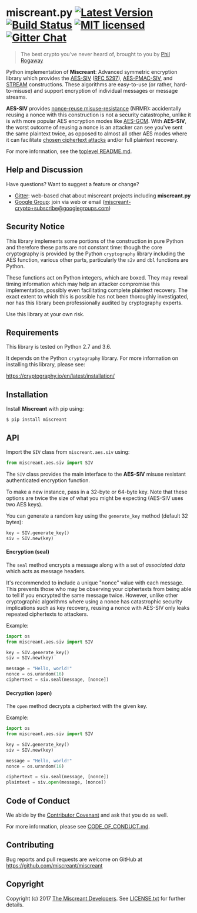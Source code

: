 # miscreant.py [![Latest Version][pypi-shield]][pypi-link] [![Build Status][build-image]][build-link] [![MIT licensed][license-image]][license-link] [![Gitter Chat][gitter-image]][gitter-link]

[pypi-shield]: https://img.shields.io/pypi/v/miscreant.svg
[pypi-link]: https://pypi.python.org/pypi/miscreant/
[build-image]: https://secure.travis-ci.org/miscreant/miscreant.svg?branch=master
[build-link]: http://travis-ci.org/miscreant/miscreant
[license-image]: https://img.shields.io/badge/license-MIT-blue.svg
[license-link]: https://github.com/miscreant/miscreant/blob/master/LICENSE.txt
[gitter-image]: https://badges.gitter.im/badge.svg
[gitter-link]: https://gitter.im/miscreant/Lobby

> The best crypto you've never heard of, brought to you by [Phil Rogaway]

[Phil Rogaway]: https://en.wikipedia.org/wiki/Phillip_Rogaway

Python implementation of **Miscreant**: Advanced symmetric encryption library
which provides the [AES-SIV] ([RFC 5297]), [AES-PMAC-SIV], and [STREAM]
constructions. These algorithms are easy-to-use (or rather, hard-to-misuse)
and support encryption of individual messages or message streams.

[AES-SIV]: https://github.com/miscreant/miscreant/wiki/AES-SIV
[RFC 5297]: https://tools.ietf.org/html/rfc5297
[AES-PMAC-SIV]: https://github.com/miscreant/miscreant/wiki/AES-PMAC-SIV
[STREAM]: https://github.com/miscreant/miscreant/wiki/STREAM

**AES-SIV** provides [nonce-reuse misuse-resistance] (NRMR): accidentally
reusing a nonce with this construction is not a security catastrophe,
unlike it is with more popular AES encryption modes like [AES-GCM].
With **AES-SIV**, the worst outcome of reusing a nonce is an attacker
can see you've sent the same plaintext twice, as opposed to almost all other
AES modes where it can facilitate [chosen ciphertext attacks] and/or
full plaintext recovery.

For more information, see the [toplevel README.md].

[nonce-reuse misuse-resistance]: https://github.com/miscreant/miscreant/wiki/Nonce-Reuse-Misuse-Resistance
[AES-GCM]: https://en.wikipedia.org/wiki/Galois/Counter_Mode
[chosen ciphertext attacks]: https://en.wikipedia.org/wiki/Chosen-ciphertext_attack
[toplevel README.md]: https://github.com/miscreant/miscreant/blob/master/README.md

## Help and Discussion

Have questions? Want to suggest a feature or change?

* [Gitter]: web-based chat about miscreant projects including **miscreant.py**
* [Google Group]: join via web or email ([miscreant-crypto+subscribe@googlegroups.com])

[Gitter]: https://gitter.im/miscreant/Lobby
[Google Group]: https://groups.google.com/forum/#!forum/miscreant-crypto
[miscreant-crypto+subscribe@googlegroups.com]: mailto:miscreant-crypto+subscribe@googlegroups.com?subject=subscribe

## Security Notice

This library implements some portions of the construction in pure Python and
therefore these parts are not constant time: though the core cryptography is
provided by the Python `cryptography` library including the AES function,
various other parts, particularly the `s2v` and `dbl` functions are Python.

These functions act on Python integers, which are boxed. They may reveal
timing information which may help an attacker compromise this implementation,
possibly even facilitating complete plaintext recovery. The exact extent to
which this is possible has not been thoroughly investigated, nor has this
library been professionally audited by cryptography experts.

Use this library at your own risk.

## Requirements

This library is tested on Python 2.7 and 3.6.

It depends on the Python `cryptography` library. For more information on
installing this library, please see:

https://cryptography.io/en/latest/installation/

## Installation

Install **Miscreant** with pip using:

```
$ pip install miscreant
```

## API

Import the `SIV` class from `miscreant.aes.siv` using:

```python
from miscreant.aes.siv import SIV
```

The `SIV` class provides the main interface to the **AES-SIV** misuse resistant
authenticated encryption function.

To make a new instance, pass in a 32-byte or 64-byte key. Note that these
options are twice the size of what you might be expecting (AES-SIV uses two
AES keys).

You can generate a random key using the `generate_key` method (default 32 bytes):

```python
key = SIV.generate_key()
siv = SIV.new(key)
```

#### Encryption (seal)

The `seal` method encrypts a message along with a set of *associated data*
which acts as message headers.

It's recommended to include a unique "nonce" value with each message. This
prevents those who may be observing your ciphertexts from being able to tell
if you encrypted the same message twice. However, unlike other cryptographic
algorithms where using a nonce has catastrophic security implications such as
key recovery, reusing a nonce with AES-SIV only leaks repeated ciphertexts to
attackers.

Example:

```python
import os
from miscreant.aes.siv import SIV

key = SIV.generate_key()
siv = SIV.new(key)

message = "Hello, world!"
nonce = os.urandom(16)
ciphertext = siv.seal(message, [nonce])
```

#### Decryption (open)

The `open` method decrypts a ciphertext with the given key.

Example:

```python
import os
from miscreant.aes.siv import SIV

key = SIV.generate_key()
siv = SIV.new(key)

message = "Hello, world!"
nonce = os.urandom(16)

ciphertext = siv.seal(message, [nonce])
plaintext = siv.open(message, [nonce])
```

## Code of Conduct

We abide by the [Contributor Covenant][cc] and ask that you do as well.

For more information, please see [CODE_OF_CONDUCT.md].

[cc]: https://contributor-covenant.org
[CODE_OF_CONDUCT.md]: https://github.com/miscreant/miscreant/blob/master/CODE_OF_CONDUCT.md

## Contributing

Bug reports and pull requests are welcome on GitHub at https://github.com/miscreant/miscreant

## Copyright

Copyright (c) 2017 [The Miscreant Developers][AUTHORS].
See [LICENSE.txt] for further details.

[AUTHORS]: https://github.com/miscreant/miscreant/blob/master/AUTHORS.md
[LICENSE.txt]: https://github.com/miscreant/miscreant/blob/master/LICENSE.txt

